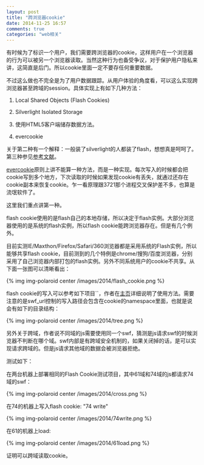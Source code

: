 ```yaml
---
layout: post
title: "跨浏览器cookie"
date: 2014-11-25 16:57
comments: true
categories: "web相关"
---
```


  有时候为了标识一个用户，我们需要跨浏览器的cookie，这样用户在一个浏览器的行为可以被另一个浏览器读取。当然这种行为也备受争议，对于保护用户隐私来讲，这简直是后门。所以cookie里面一定不要存任何重要数据。

  不过这么做也不完全是为了用户数据跟踪。从用户体验的角度看，可以这么实现跨浏览器甚至跨域的session。具体实现上有如下几种方法：

  1. Local Shared Objects (Flash Cookies)

  2. Silverlight Isolated Storage

  3. 使用HTML5客户端储存数据方法。

  4. evercookie
  
  关于第二种有一个解释：一般装了silverlight的人都装了flash，想想真是呵呵了。第三种参见[参考文献][4]。

  [evercookie][5]原则上讲不能算一种方法，而是一种实现。每次写入的时候都会把cookie写到多个地方，下次读取的时候如果发现cookie有丢失，就通过还存在cookie副本来恢复cookie。乍一看原理跟3721那个进程交叉保护差不多，也算是流氓软件了。

  这里我们重点讲第一种。

<!--more-->

  flash cookie使用的是flash自己的本地存储，所以决定于flash实例。大部分浏览器使用的是系统的flash实例，所以flash cookie能跨浏览器存在。但是有几个例外。

  目前实测IE/Maxthon/Firefox/Safari/360浏览器都是采用系统的Flash实例，所以能够共享flash cookie，目前测到的几个特例是chrome/搜狗/百度浏览器，分别采用了自己浏览器内部打包的flash实例。另外不同系统用户的cookie不共享。从下面一张图可以清晰看出：

  {% img img-polaroid center /images/2014/flash_cookie.png %}  

  flash cookie的写入可以参考如下项目``，作者在[主页][1]详细说明了使用方法。需要注意的是swf_url控制的写入路径会包含在cookie的namespace里面，也就是说会有如下的目录结构：

  {% img img-polaroid center /images/2014/tree.png %}

  另外关于跨域，作者说不同域的js需要使用同一个swf，猜测是js请求swf的时候浏览器不判断在哪个域。swf内部是有跨域安全机制的，如果关闭掉的话，是可以实现请求跨域的。但是js请求其他域的数据会被浏览器拒绝。

  测试如下：

  在两台机器上部署相同的Flash Cookie测试项目，其中61域和74域的js都请求74域的swf：

  {% img img-polaroid center /images/2014/cross.png %}

  在74的机器上写入flash cookie: "74 write"

  {% img img-polaroid center /images/2014/74write.png %}

  在61的机器上load:

  {% img img-polaroid center /images/2014/61load.png %}

  证明可以跨域读取cookie。



[1]: http://nfriedly.com/techblog/2010/07/swf-for-javascript-cross-domain-flash-cookies/   "JavaScript library and .swf for cross-domain flash cookies"
[2]: https://github.com/nfriedly/Javascript-Flash-Cookies "Javascript-Flash-Cookies"
[3]: http://nfriedly.com/techblog/2010/08/how-facebook-sets-and-uses-cross-domain-cookies/ " How Facebook Sets and uses cross-Domain cookies"
[4]: http://www.zhangxinxu.com/wordpress/2011/09/html5-localstorage%E6%9C%AC%E5%9C%B0%E5%AD%98%E5%82%A8%E5%AE%9E%E9%99%85%E5%BA%94%E7%94%A8%E4%B8%BE%E4%BE%8B/ "HTML5 localStorage本地存储实际应用举例"
[5]: https://github.com/samyk/evercookie "EverCookie"